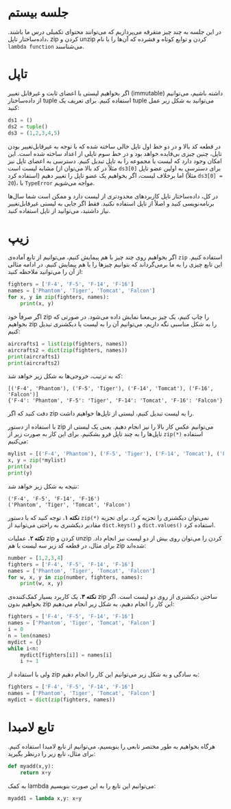 # جلسه بیستم

در این جلسه به چند چیز متفرقه می‌پردازیم که می‌توانند محتوای تکمیلی درس ما باشند. داده‌ساختار تاپل، zip کردن و unzip کردن و توابع کوتاه و فشرده که آن‌ها را با نام `lambda function` می‌شناسند.
# تاپل
اگر بخواهیم لیستی با اعضای ثابت و غیرقابل تغییر (immutable) داشته باشیم، می‌توانیم از داده‌ساختار tuple استفاده کنیم. برای تعریف یک tuple می‌توانید به شکل زیر عمل کنید:
```python
ds1 = ()
ds2 = tuple()
ds3 = (1,2,3,4,5)
```
در قطعه کد بالا و در دو خط اول تاپل خالی ساخته شده که با توجه به غیرقابل‌تغییر بودن تاپل، چنین چیزی بی‌فایده خواهد بود و در خط سوم تاپلی از اعداد ساخته شده است. این امکان وجود دارد که لیست یا مجموعه را به تاپل تبدیل کنیم. دسترسی به اعضای تاپل نیز مشابه لیست است (مثلاً در کد بالا می‌توان از `ds3[0]` برای دسترسی به اولین عضو تاپل استفاده کرد) اما برخلاف لیست، اگر بخواهیم یک عضو تاپل را تغییر دهیم (مثلاً `ds3[0] = 20`)، با `TypeError` مواجه می‌شویم.

در کل، داده‌ساختار تاپل کاربردهای محدودتری از لیست دارد و ممکن است شما سال‌ها برنامه‌نویسی کنید و اصلاً از تاپل استفاده نکنید. فقط اگر جایی به لیستی غیرقابل‌تغییر نیاز داشتید، می‌توانید از تاپل استفاده کنید.

# زیپ
اگر بخواهیم روی چند چیز با هم پیمایش کنیم، می‌توانیم از تابع آماده‌ی `zip` استفاده کنیم. این تابع چیزی را به ما برمی‌گرداند که بتوانیم چیزها را با هم پیمایش کنیم. در ادامه مثالی از آن را می‌توانید ملاحظه کنید:
```python
fighters = ['F-4', 'F-5', 'F-14', 'F-16']
names = ['Phantom', 'Tiger', 'Tomcat', 'Falcon']
for x, y in zip(fighters, names):
    print(x, y)
```
اگر صرفاً خود zip را چاپ کنیم، یک چیز بی‌معنا نمایش داده می‌شود. در صورتی که بخواهیم zip را به شکل مناسبی نگه داریم، می‌توانیم آن را به لیست یا دیکشنری تبدیل کنیم:
```python
aircrafts1 = list(zip(fighters, names))
aircrafts2 = dict(zip(fighters, names))
print(aircrafts1)
print(aircrafts2)
```
که به ترتیب، خروجی‌‌ها به شکل زیر خواهد شد:
```
[('F-4', 'Phantom'), ('F-5', 'Tiger'), ('F-14', 'Tomcat'), ('F-16', 'Falcon')]
{'F-4': 'Phantom', 'F-5': 'Tiger', 'F-14': 'Tomcat', 'F-16': 'Falcon'}
```
دفت کنید که اگر zip را به لیست تبدیل کنیم، لیستی از تاپل‌ها خواهیم داشت.

با استفاده از دستور zip می‌توانیم عکس کار بالا را نیز انجام دهیم. یعنی یک لیستی از تاپل‌ها را به چند تاپل فرو بشکنیم. برای این کار به صورت زیر از `zip(*)` استفاده می‌کنیم:
```python
mylist = [('F-4', 'Phantom'), ('F-5', 'Tiger'), ('F-14', 'Tomcat'), ('F-16', 'Falcon')]
x, y = zip(*mylist)
print(x)
print(y)
```
نتیجه به شکل زیر خواهد شد:
```
('F-4', 'F-5', 'F-14', 'F-16')
('Phantom', 'Tiger', 'Tomcat', 'Falcon')
```
**نکته ۱.** توجه کنید که با دستور `zip(*)` نمی‌توان دیکشنری را تجزیه کرد. برای تجزیه مقادیر دیکشنری به راحتی می‌توانید از `dict.keys()` و `dict.values()` استفاده کرد.

**نکته ۲.** عملیات zip کردن و unzip کردن را می‌توان روی بیش از دو لیست نیز انجام داد. برای مثال، در قطعه کد زیر سه لیست با هم zip شده‌اند:
```python
number = [1,2,3,4]
fighters = ['F-4', 'F-5', 'F-14', 'F-16']
names = ['Phantom', 'Tiger', 'Tomcat', 'Falcon']
for w, x, y in zip(number, fighters, names):
    print(w, x, y)
```

**نکته ۳.** یک کاربرد بسیار کمک‌کننده‌ی zip ساختن دیکشنری از روی دو لیست است. اگر بخواهیم بدون zip این کار را انجام دهیم، به شکل زیر انجام می‌دهیم:
```python
fighters = ['F-4', 'F-5', 'F-14', 'F-16']
names = ['Phantom', 'Tiger', 'Tomcat', 'Falcon']
i = 0
n = len(names)
mydict = {}
while i<n:
    mydict[fighters[i]] = names[i]
    i += 1
```
ولی با استفاده از zip به سادگی و به شکل زیر می‌توانیم این کار را انجام دهیم:
```python
fighters = ['F-4', 'F-5', 'F-14', 'F-16']
names = ['Phantom', 'Tiger', 'Tomcat', 'Falcon']
mydict = dict(zip(fighters, names))
```
# تابع لامبدا
هرگاه بخواهیم به طور مختصر تابعی را بنویسیم، می‌توانیم از تابع لامبدا استفاده کنیم. برای مثال، تابع زیر را درنظر بگیرید:
```python
def myadd(x,y):
    return x+y
```
به کمک lambda می‌توانیم این تابع را به این صورت بنویسیم:
```python
myadd1 = lambda x,y: x+y
```
